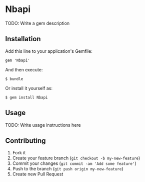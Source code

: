 # Nbapi

TODO: Write a gem description

## Installation

Add this line to your application's Gemfile:

    gem 'Nbapi'

And then execute:

    $ bundle

Or install it yourself as:

    $ gem install Nbapi

## Usage

TODO: Write usage instructions here

## Contributing

1. Fork it
2. Create your feature branch (`git checkout -b my-new-feature`)
3. Commit your changes (`git commit -am 'Add some feature'`)
4. Push to the branch (`git push origin my-new-feature`)
5. Create new Pull Request
